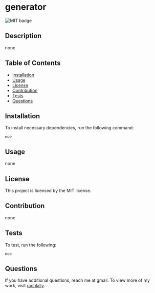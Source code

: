 # generator
![MIT badge](https://img.shields.io/badge/License-MIT-blue)

## Description

none

## Table of Contents

* [Installation](#installation)
* [Usage](#usage)
* [License](#license)
* [Contribution](#contribution)
* [Tests](#tests)
* [Questions](#questions)

## Installation

To install necessary dependencies, run the following command:

```
noe
```

## Usage

none

## License
    
  This project is licensed by the MIT license.

## Contribution 

none

## Tests

To test, run the following:

```
noe
```

## Questions

If you have additional questions, reach me at gmail.  To view more of my work, visit [rachlally](https://github.com/rachlally/).

